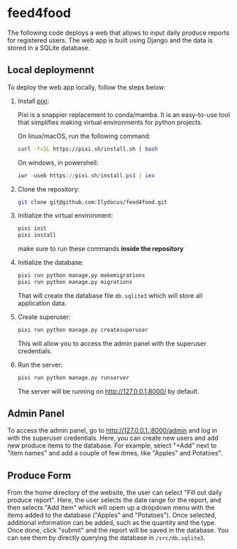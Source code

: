 # feed4food

The following code deploys a web that allows to input daily produce reports for registered users. 
The web app is built using Django and the data is stored in a SQLite database.

## Local deploymennt 

To deploy the web app locally, follow the steps below:

1. Install [pixi](https://pixi.sh/dev/):

    Pixi is a snappier replacement to conda/mamba. 
    It is an easy-to-use tool that simplifies making virtual environments for python projects. 

    On linux/macOS, run the following command:
    ```bash
    curl -fsSL https://pixi.sh/install.sh | bash
    ```
    On windows, in powershell:
    ```powershell
    iwr -useb https://pixi.sh/install.ps1 | iex
    ```

2. Clone the repository:
    ```bash
    git clone git@github.com:Ilydocus/feed4food.git
    ```

3. Initialize the virtual environment:
    ```bash
    pixi init
    pixi install
    ```
    make sure to run these commands **inside the repository**

4. Initialize the database:
    ```bash
    pixi run python manage.py makemigrations
    pixi run python manage.py migrations
    ```
    That will create the database file `db.sqlite3` which will store all application data.

5. Create superuser:
    ```bash
    pixi run python manage.py createsuperuser
    ```
    This will allow you to access the admin panel with the superuser credentials.

6. Run the server:
    ```bash
    pixi run python manage.py runserver
    ```
    The server will be running on http://127.0.0.1:8000/ by default. 

## Admin Panel

To access the admin panel, go to http://127.0.0.1.:8000/admin and log in with the superuser credentials.
Here, you can create new users and add new produce items to the database.
For example, select "+Add" next to "item names" and add a couple of few itmes, like "Apples" and Potatoes". 

## Produce Form

From the home directory of the website, the user can select "Fill out daily produce report". 
Here, the user selects the date range for the report, and then selects "Add Item" which will opem up a dropdown menu with the items added to the database ("Apples" and "Potatoes").
Once selected, additional information can be added, such as the quantity and the type. 
Once done, click "submit" and the report will be saved in the database. 
You can see them by directly querying the database in `/src/db.sqlite3`. 
